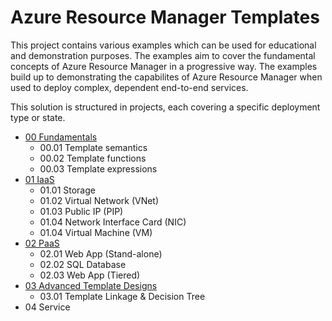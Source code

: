 # Azure Resource Manager Templates
This project contains various examples which can be used for educational and demonstration purposes. The examples aim to cover the fundamental concepts of Azure Resource Manager in a progressive way. The examples build up to demonstrating the capabilites of Azure Resource Manager when used to deploy complex, dependent end-to-end services.

This solution is structured in projects, each covering a specific deployment type or state. 

* [00 Fundamentals](./00-Fundamentals.md)
  * 00.01 Template semantics
  * 00.02 Template functions
  * 00.03 Template expressions
* [01 IaaS](./01-IaaS.md)
  * 01.01 Storage
  * 01.02 Virtual Network (VNet)
  * 01.03 Public IP (PIP)
  * 01.04 Network Interface Card (NIC)
  * 01.04 Virtual Machine (VM)
* [02 PaaS](./02-PaaS.md)
  * 02.01 Web App (Stand-alone)
  * 02.02 SQL Database
  * 02.03 Web App (Tiered)
* [03 Advanced Template Designs](./03-AdvancedTemplateDesigns.md)
  * 03.01 Template Linkage & Decision Tree
* 04 Service
